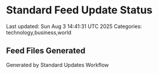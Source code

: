 # Standard Feed Update Status
Last updated: Sun Aug  3 14:41:31 UTC 2025
Categories: technology,business,world

## Feed Files Generated

Generated by Standard Updates Workflow
